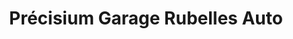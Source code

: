 ---
title: "Précisium Garage Rubelles Auto"
url: /rubelles/precisium-garage-rubelles-auto/
shop: réparation de voitures
---